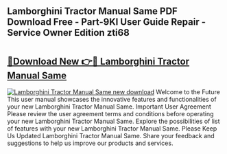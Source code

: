 ## Lamborghini Tractor Manual Same PDF Download Free - Part-9KI User Guide Repair - Service Owner Edition zti68

# <h2><a href="http://bc6211.oget.top/?id=Lamborghini+Tractor+Manual+Same">🔗Download New 👉🔴 Lamborghini Tractor Manual Same</a></h2>

[![Lamborghini Tractor Manual Same new download](https://i.imgur.com/5g1atiW.png)](http://bc6211.oget.top/?id=Lamborghini+Tractor+Manual+Same)
Welcome to the Future This user manual showcases the innovative features and functionalities of your new Lamborghini Tractor Manual Same. Important User Agreement Please review the user agreement terms and conditions before operating your new Lamborghini Tractor Manual Same. Explore the possibilities of list of features with your new Lamborghini Tractor Manual Same. Please Keep Us Updated Lamborghini Tractor Manual Same. Share your feedback and suggestions to help us improve our products and services.

